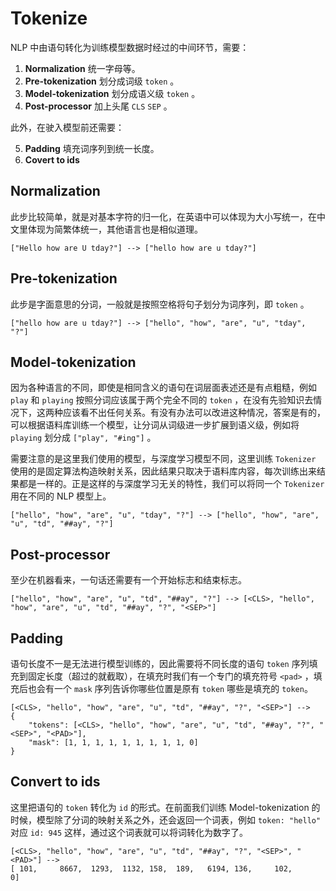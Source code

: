 # Tokenize

NLP 中由语句转化为训练模型数据时经过的中间环节，需要：

1.  **Normalization** 统一字母等。
2.  **Pre-tokenization** 划分成词级 `token` 。
3.  **Model-tokenization** 划分成语义级 `token` 。
4.  **Post-processor** 加上头尾 `CLS`  `SEP` 。

此外，在驶入模型前还需要：

5.  **Padding** 填充词序列到统一长度。
6.  **Covert to ids** 

## Normalization

此步比较简单，就是对基本字符的归一化，在英语中可以体现为大小写统一，在中文里体现为简繁体统一，其他语言也是相似道理。

```
["Hello how are U tday?"] --> ["hello how are u tday?"]
```

## Pre-tokenization

此步是字面意思的分词，一般就是按照空格将句子划分为词序列，即 `token` 。

```
["hello how are u tday?"] --> ["hello", "how", "are", "u", "tday", "?"]
```

## Model-tokenization

因为各种语言的不同，即使是相同含义的语句在词层面表述还是有点粗糙，例如 `play` 和 `playing` 按照分词应该属于两个完全不同的 `token` ，在没有先验知识去情况下，这两种应该看不出任何关系。有没有办法可以改进这种情况，答案是有的，可以根据语料库训练一个模型，让分词从词级进一步扩展到语义级，例如将 `playing` 划分成 `["play", "#ing"]` 。

需要注意的是这里我们使用的模型，与深度学习模型不同，这里训练 `Tokenizer` 使用的是固定算法构造映射关系，因此结果只取决于语料库内容，每次训练出来结果都是一样的。正是这样的与深度学习无关的特性，我们可以将同一个 `Tokenizer` 用在不同的 NLP 模型上。

```
["hello", "how", "are", "u", "tday", "?"] --> ["hello", "how", "are", "u", "td", "##ay", "?"]
```

## Post-processor

至少在机器看来，一句话还需要有一个开始标志和结束标志。

```
["hello", "how", "are", "u", "td", "##ay", "?"] --> [<CLS>, "hello", "how", "are", "u", "td", "##ay", "?", "<SEP>"]
```

## Padding

语句长度不一是无法进行模型训练的，因此需要将不同长度的语句 `token` 序列填充到固定长度（超过的就截取），在填充时我们有一个专门的填充符号 `<pad>` ，填充后也会有一个 `mask` 序列告诉你哪些位置是原有 `token` 哪些是填充的 `token`。

```
[<CLS>, "hello", "how", "are", "u", "td", "##ay", "?", "<SEP>"] -->
{
	"tokens": [<CLS>, "hello", "how", "are", "u", "td", "##ay", "?", "<SEP>", "<PAD>"],
	"mask": [1, 1, 1, 1, 1, 1, 1, 1, 1, 0]
}
```

## Convert to ids

这里把语句的 `token` 转化为 `id` 的形式。在前面我们训练 Model-tokenization 的时候，模型除了分词的映射关系之外，还会返回一个词表，例如 `token: "hello"` 对应 `id: 945` 这样，通过这个词表就可以将词转化为数字了。

```
[<CLS>, "hello", "how", "are", "u", "td", "##ay", "?", "<SEP>", "<PAD>"] --> 
[ 101,     8667,  1293,  1132, 158,  189,   6194, 136,     102,       0]
```

